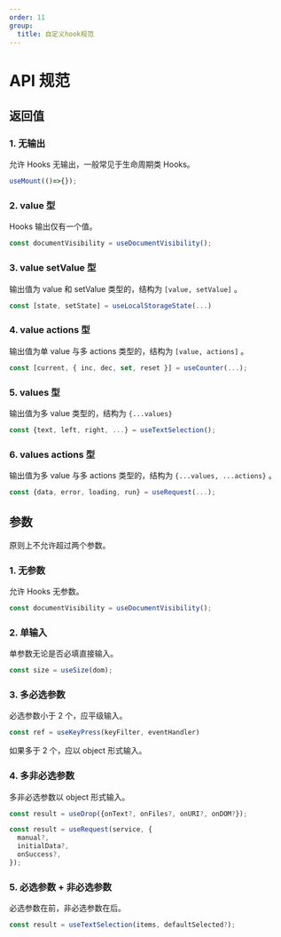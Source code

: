 ```yaml
---
order: 11
group:
  title: 自定义hook规范
---
```


# API 规范


## 返回值

### 1. 无输出

允许 Hooks 无输出，一般常见于生命周期类 Hooks。

```javascript
useMount(()=>{});
```

### 2. value 型

Hooks 输出仅有一个值。

```javascript
const documentVisibility = useDocumentVisibility();
```
### 3. value setValue 型

输出值为 value 和 setValue 类型的，结构为 `[value, setValue]` 。

```javascript
const [state, setState] = useLocalStorageState(...)
```

### 4. value actions 型

输出值为单 value 与多 actions 类型的，结构为 `[value, actions]` 。

```javascript
const [current, { inc, dec, set, reset }] = useCounter(...);
```
### 5. values 型

输出值为多 value 类型的，结构为 `{...values}` 

```javascript
const {text, left, right, ...} = useTextSelection();
```
### 6. values actions 型

输出值为多 value 与多 actions 类型的，结构为 `{...values, ...actions}` 。

```javascript
const {data, error, loading, run} = useRequest(...);
```


## 参数

原则上不允许超过两个参数。

### 1. 无参数

允许 Hooks 无参数。

```javascript
const documentVisibility = useDocumentVisibility();
```

### 2. 单输入

单参数无论是否必填直接输入。

```javascript
const size = useSize(dom);
```
### 3. 多必选参数

必选参数小于 2 个，应平级输入。

```javascript
const ref = useKeyPress(keyFilter, eventHandler)
```

如果多于 2 个，应以 object 形式输入。

### 4. 多非必选参数

多非必选参数以 object 形式输入。

```javascript
const result = useDrop({onText?, onFiles?, onURI?, onDOM?});

const result = useRequest(service, {
  manual?,
  initialData?,
  onSuccess?,
});
```

### 5. 必选参数 + 非必选参数

必选参数在前，非必选参数在后。

```javascript
const result = useTextSelection(items, defaultSelected?);
```
